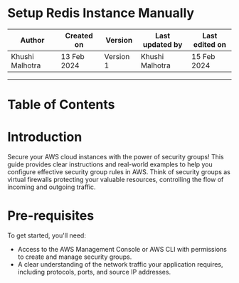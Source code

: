 # Setup Redis Instance Manually

|   Author        |  Created on   |  Version   | Last updated by  | Last edited on |
| --------------- | --------------| -----------|----------------- | -------------- |
| Khushi Malhotra |  13 Feb 2024  |  Version 1 | Khushi Malhotra  | 15 Feb 2024    |
***

# Table of Contents 





# Introduction 
Secure your AWS cloud instances with the power of security groups! This guide provides clear instructions and real-world examples to help you configure effective security group rules in AWS. Think of security groups as virtual firewalls protecting your valuable resources, controlling the flow of incoming and outgoing traffic.

# Pre-requisites
To get started, you'll need:
- Access to the AWS Management Console or AWS CLI with permissions to create and manage security groups.
- A clear understanding of the network traffic your application requires, including protocols, ports, and source IP addresses.



